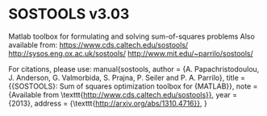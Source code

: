 # SOSTOOLS v3.03
 Matlab toolbox for formulating and solving sum-of-squares problems
 Also available from:
 https://www.cds.caltech.edu/sostools/
 http://sysos.eng.ox.ac.uk/sostools/
 http://www.mit.edu/~parrilo/sostools/
 
 For citations, please use:
manual{sostools,
author = {A. Papachristodoulou, J. Anderson, G. Valmorbida, S. Prajna, P. Seiler and P. A. Parrilo},
title = {{SOSTOOLS}: Sum of squares optimization toolbox for {MATLAB}},
note = {Available from  \texttt{http://www.cds.caltech.edu/sostools}},
year = {2013},
address = {\texttt{http://arxiv.org/abs/1310.4716}},
}
